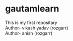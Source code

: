 # gautamlearn
This is my first repositary<br>
Author- vikash yadav (rozgarr)<br>
Author- anish (rozgarr)
